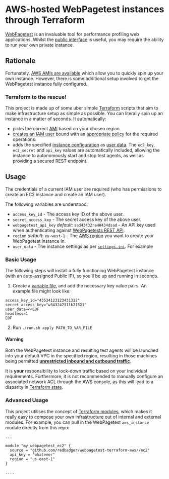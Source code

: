 # AWS-hosted WebPagetest instances through Terraform

[WebPagetest](https://sites.google.com/a/webpagetest.org/docs/) is an invaluable tool for performance profiling web applications. Whilst the [public interface](http://www.webpagetest.org/) is useful, you may require the ability to run your own private instance.

## Rationale

Fortunately, [AWS AMIs are available](https://github.com/WPO-Foundation/webpagetest/blob/master/docs/EC2/Server%20AMI.md) which allow you to quickly spin up your own instance. However, there is some additional setup involved to get the WebPagetest instance fully configured.

### Terraform to the rescue!

This project is made up of some uber simple [Terraform](https://www.terraform.io/) scripts that aim to make infrastructure setup as simple as possible. You can literally spin up an instance in a matter of seconds. It automatically:

* picks the correct [AMI](https://github.com/WPO-Foundation/webpagetest/blob/master/docs/EC2/Server%20AMI.md) based on your chosen region
* [creates an IAM user](http://docs.aws.amazon.com/IAM/latest/UserGuide/id_users_create.html) bound with an [appropriate policy](http://docs.aws.amazon.com/IAM/latest/UserGuide/access_policies.html) for the required operations.
* adds the specified [instance configuration](https://github.com/redbadger/webpagetest-terraform-aws/blob/master/modules/ec2/userdata.template) as [user data](http://docs.aws.amazon.com/AWSEC2/latest/UserGuide/ec2-instance-metadata.html).
The `ec2_key`, `ec2_secret` and `api_key` values are automatically included, allowing the instance to autonomously start and stop test agents, as well as providing a secured REST endpoint.

## Usage

The credentials of a current IAM user are required (who has permissions to create an EC2 instance and create an IAM user).

The following variables are understood:
  * `access_key_id` - The access key ID of the above user.
  * `secret_access_key` - The secret access key of the above user.
  * `webpagetest_api_key` *default*: `sad43432reHH434dsad` - An API key used when authenticating against [WebPagetests REST API](https://sites.google.com/a/webpagetest.org/docs/advanced-features/webpagetest-restful-apis).
  * `region` *default*: `eu-west-1` - The [AWS region](http://docs.aws.amazon.com/general/latest/gr/rande.html) you want to create your WebPagetest instance in.
  * `user_data` - The instance settings as per [`settings.ini`](https://github.com/WPO-Foundation/webpagetest/blob/master/www/settings/settings.ini.sample). For example

### Basic Usage

The following steps will install a fully functioning WebPagetest instance (with an auto-assigned Public IP), so you'll be up and running in seconds.

1. Create a [variable file](https://www.terraform.io/docs/configuration/variables.html#variable-files), and add the necessary key value pairs. An example file might look like:
```
access_key_id="43534123123431312"
secret_access_key="w34324231lk21321"
user_data=<<EOF
headless=1
EOF
```
2. Run `./run.sh apply PATH_TO_VAR_FILE`

#### Warning

Both the WebPagetest instance and resulting test agents will be launched into your default VPC in the specified region, resulting in those machines being permitted [**unrestricted inbound and outbound traffic**](https://github.com/redbadger/webpagetest-terraform-aws/issues/3).

It is **your** responsibility to lock-down traffic based on your individual requirements. Furthermore, it is not recommended to manually configure an associated network ACL through the AWS console, as this will lead to a disparity in [Terraform state](https://www.terraform.io/docs/state/).

### Advanced Usage

This project utilises the concept of [Terraform modules](https://www.terraform.io/docs/modules/usage.html), which makes it really easy to compose your own infrastructure out of internal and external modules. For example, you can pull in the WebPagetest `aws_instance` module directly from this repo:

```
...

module "my_webpagetest_ec2" {
  source = "github.com/redbadger/webpagetest-terraform-aws//ec2"
  api_key = "whatever"
  region = "us-east-1"
}

....
```

